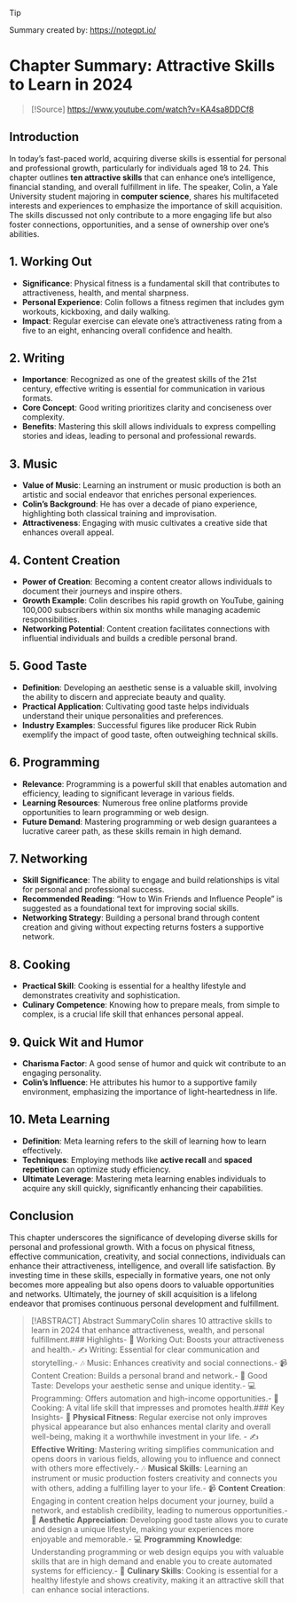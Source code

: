 
> [!tip]
> Summary created by: https://notegpt.io/
# Chapter Summary: Attractive Skills to Learn in 2024

> [!Source]
> https://www.youtube.com/watch?v=KA4sa8DDCf8

## Introduction

In today’s fast-paced world, acquiring diverse skills is essential for personal and professional growth, particularly for individuals aged 18 to 24. This chapter outlines **ten attractive skills** that can enhance one’s intelligence, financial standing, and overall fulfillment in life. The speaker, Colin, a Yale University student majoring in **computer science**, shares his multifaceted interests and experiences to emphasize the importance of skill acquisition. The skills discussed not only contribute to a more engaging life but also foster connections, opportunities, and a sense of ownership over one’s abilities.

## 1. Working Out

- **Significance**: Physical fitness is a fundamental skill that contributes to attractiveness, health, and mental sharpness.
- **Personal Experience**: Colin follows a fitness regimen that includes gym workouts, kickboxing, and daily walking.
- **Impact**: Regular exercise can elevate one’s attractiveness rating from a five to an eight, enhancing overall confidence and health.

## 2. Writing

- **Importance**: Recognized as one of the greatest skills of the 21st century, effective writing is essential for communication in various formats.
- **Core Concept**: Good writing prioritizes clarity and conciseness over complexity.
- **Benefits**: Mastering this skill allows individuals to express compelling stories and ideas, leading to personal and professional rewards.

## 3. Music

- **Value of Music**: Learning an instrument or music production is both an artistic and social endeavor that enriches personal experiences.
- **Colin’s Background**: He has over a decade of piano experience, highlighting both classical training and improvisation.
- **Attractiveness**: Engaging with music cultivates a creative side that enhances overall appeal.

## 4. Content Creation

- **Power of Creation**: Becoming a content creator allows individuals to document their journeys and inspire others.
- **Growth Example**: Colin describes his rapid growth on YouTube, gaining 100,000 subscribers within six months while managing academic responsibilities.
- **Networking Potential**: Content creation facilitates connections with influential individuals and builds a credible personal brand.

## 5. Good Taste

- **Definition**: Developing an aesthetic sense is a valuable skill, involving the ability to discern and appreciate beauty and quality.
- **Practical Application**: Cultivating good taste helps individuals understand their unique personalities and preferences.
- **Industry Examples**: Successful figures like producer Rick Rubin exemplify the impact of good taste, often outweighing technical skills.

## 6. Programming

- **Relevance**: Programming is a powerful skill that enables automation and efficiency, leading to significant leverage in various fields.
- **Learning Resources**: Numerous free online platforms provide opportunities to learn programming or web design.
- **Future Demand**: Mastering programming or web design guarantees a lucrative career path, as these skills remain in high demand.

## 7. Networking

- **Skill Significance**: The ability to engage and build relationships is vital for personal and professional success.
- **Recommended Reading**: “How to Win Friends and Influence People” is suggested as a foundational text for improving social skills.
- **Networking Strategy**: Building a personal brand through content creation and giving without expecting returns fosters a supportive network.

## 8. Cooking

- **Practical Skill**: Cooking is essential for a healthy lifestyle and demonstrates creativity and sophistication.
- **Culinary Competence**: Knowing how to prepare meals, from simple to complex, is a crucial life skill that enhances personal appeal.

## 9. Quick Wit and Humor

- **Charisma Factor**: A good sense of humor and quick wit contribute to an engaging personality.
- **Colin’s Influence**: He attributes his humor to a supportive family environment, emphasizing the importance of light-heartedness in life.

## 10. Meta Learning

- **Definition**: Meta learning refers to the skill of learning how to learn effectively.
- **Techniques**: Employing methods like **active recall** and **spaced repetition** can optimize study efficiency.
- **Ultimate Leverage**: Mastering meta learning enables individuals to acquire any skill quickly, significantly enhancing their capabilities.

## Conclusion

This chapter underscores the significance of developing diverse skills for personal and professional growth. With a focus on physical fitness, effective communication, creativity, and social connections, individuals can enhance their attractiveness, intelligence, and overall life satisfaction. By investing time in these skills, especially in formative years, one not only becomes more appealing but also opens doors to valuable opportunities and networks. Ultimately, the journey of skill acquisition is a lifelong endeavor that promises continuous personal development and fulfillment.


> [!ABSTRACT] Abstract
>  SummaryColin shares 10 attractive skills to learn in 2024 that enhance attractiveness, wealth, and personal fulfillment.### Highlights- 💪 Working Out: Boosts your attractiveness and health.- ✍️ Writing: Essential for clear communication and storytelling.- 🎶 Music: Enhances creativity and social connections.- 📹 Content Creation: Builds a personal brand and network.- 🎨 Good Taste: Develops your aesthetic sense and unique identity.- 💻 Programming: Offers automation and high-income opportunities.- 🍳 Cooking: A vital life skill that impresses and promotes health.### Key Insights- 💪 **Physical Fitness**: Regular exercise not only improves physical appearance but also enhances mental clarity and overall well-being, making it a worthwhile investment in your life.  - ✍️ **Effective Writing**: Mastering writing simplifies communication and opens doors in various fields, allowing you to influence and connect with others more effectively.- 🎶 **Musical Skills**: Learning an instrument or music production fosters creativity and connects you with others, adding a fulfilling layer to your life.- 📹 **Content Creation**: Engaging in content creation helps document your journey, build a network, and establish credibility, leading to numerous opportunities.- 🎨 **Aesthetic Appreciation**: Developing good taste allows you to curate and design a unique lifestyle, making your experiences more enjoyable and memorable.- 💻 **Programming Knowledge**: Understanding programming or web design equips you with valuable skills that are in high demand and enable you to create automated systems for efficiency.- 🍳 **Culinary Skills**: Cooking is essential for a healthy lifestyle and shows creativity, making it an attractive skill that can enhance social interactions.
